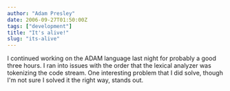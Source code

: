 ```yaml
---
author: "Adam Presley"
date: 2006-09-27T01:50:00Z
tags: ["development"]
title: "It's alive!"
slug: "its-alive"
---
```


I continued working on the ADAM language last night for probably a good
three hours. I ran into issues with the order that the lexical analyzer
was tokenizing the code stream. One interesting problem that I did
solve, though I'm not sure I solved it the right way, stands out.
